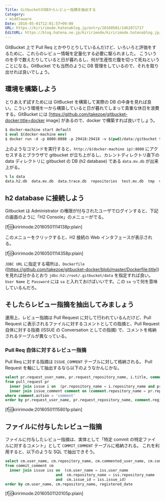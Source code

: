 ```yaml
---
Title: GitbucketのDBからレビュー指摘を抽出する
Category:
- middleware
Date: 2016-05-01T12:01:57+09:00
URL: https://kiririmode.hatenablog.jp/entry/20160501/1462071717
EditURL: https://blog.hatena.ne.jp/kiririmode/kiririmode.hatenablog.jp/atom/entry/6653812171393846289
---
```


GitBucket 上で Pull Req とかやりとりしているんだけど、いろいろと評価をするために、これらのレビュー情報を定量化する必要に駆られました。
こういうのを手で数えたりしていると日が暮れるし、何が生産性だ腹を切って死ねということになる。GitBucket でも当然のように DB 管理をしているので、それを取り出せれば良いでしょう。

## 環境を構築しよう

とりあえず試すためには GitBucket を構築して実際の DB の中身を見れば良い。こういう環境を一から構築していると日が暮れてしまって貴重な休日を浪費する。GitBucket には [https://github.com/takezoe/gitbucket-docker:title=docker image] があるので、docker で構築すれば良いでしょう。

```tcsh
$ docker-machine start default
$ eval $(docker-machine env)
$ docker run -d -p 8080:8080 -p 29418:29418 -v $(pwd)/data:/gitbucket takezoe/gitbucket
```

上のようなコマンドを実行すると、`http://$(docker-machine ip):8080` にアクセスするとブラウザで gitbucket が立ち上がるし、カレントディレクトリ直下の data ディレクトリに gitbucket の DB (h2 database) である `data.mv.db` が出来上がる。

```tcsh
% ls data
data.h2.db  data.mv.db  data.trace.db  repositories  test.mv.db  tmp  version
```

## h2 database に接続しよう

Gitbucket は Administrator の権限が付与されたユーザでログインすると、下記の画面のように「H2 Console」のメニューがでる。

[f:id:kiririmode:20160501114138p:plain]

このメニューをクリックすると、H2 接続の Web インタフェースが表示される。

[f:id:kiririmode:20160501114358p:plain]

`JDBC URL` に指定する場所は、`Dockerfile` ([https://github.com/takezoe/gitbucket-docker/blob/master/Dockerfile:title]) を見れば分かるとおり `jdbc:h2:/root/.gitbucket/data` を指定すれば良い。
`User Name` と `Password` には `sa` と入れておけばいいです。この `sa` って何を意味しているんだろ。

## そしたらレビュー指摘を抽出してみましょう

運用上、レビュー指摘は Pull Request に対して行われているんだけど、Pull Request に表示されるファイルに対するコメントとしての指摘と、Pull Request 自体に対する指摘 (ISSUE の Conversation としての指摘) で、コメントを格納されるテーブルが異なっている。

### Pull Req 自体に対するレビュー指摘

Pull Req に対する指摘は `ISSUE_COMMENT` テーブルに対して格納される。
Pull Request を軸にして抽出するなら以下のようなかんじかな。

```sql
select pr.request_user_name, pr.request_repository_name, i.title, comment.commented_user_name, comment.content, comment.registered_date
from pull_request pr
  inner join issue i on  (pr.repository_name = i.repository_name and pr.issue_id = i.issue_id)
  inner join issue_comment comment on (comment.repository_name = pr.repository_name and comment.issue_id = pr.issue_id)
where comment.action = 'comment'
order by pr.request_user_name, pr.request_repository_name, comment.registered_date
```

[f:id:kiririmode:20160501115801p:plain]

## ファイルに付与したレビュー指摘

ファイルに付与したレビュー指摘は、実体として「特定 commit の特定ファイルに対するコメント」として `COMMIT_COMMENT` テーブルに格納される。
これを利用すると、以下のような SQL で抽出できそう。

```sql
select cm.user_name, cm.repository_name, cm.commented_user_name, cm.content, cm.registered_date
from commit_comment cm
  inner join issue iss on  (cm.user_name = iss.user_name
                       and  cm.repository_name = iss.repository_name
                       and  cm.issue_id = iss.issue_id)
order by cm.user_name, cm.repository_name, registered_date
```

[f:id:kiririmode:20160501120105p:plain]
